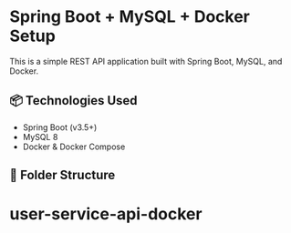 
# Spring Boot + MySQL + Docker Setup

This is a simple REST API application built with Spring Boot, MySQL, and Docker.

## 📦 Technologies Used

- Spring Boot (v3.5+)
- MySQL 8
- Docker & Docker Compose

## 📁 Folder Structure


# user-service-api-docker

